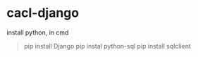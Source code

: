 # cacl-django
install python, in cmd 
>pip install Django
>pip instal python-sql
>pip install sqlclient

